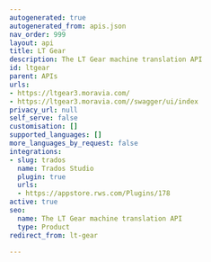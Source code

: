 ```yaml
---
autogenerated: true
autogenerated_from: apis.json
nav_order: 999
layout: api
title: LT Gear
description: The LT Gear machine translation API
id: ltgear
parent: APIs
urls:
- https://ltgear3.moravia.com/
- https://ltgear3.moravia.com//swagger/ui/index
privacy_url: null
self_serve: false
customisation: []
supported_languages: []
more_languages_by_request: false
integrations:
- slug: trados
  name: Trados Studio
  plugin: true
  urls:
  - https://appstore.rws.com/Plugins/178
active: true
seo:
  name: The LT Gear machine translation API
  type: Product
redirect_from: lt-gear

---
```


